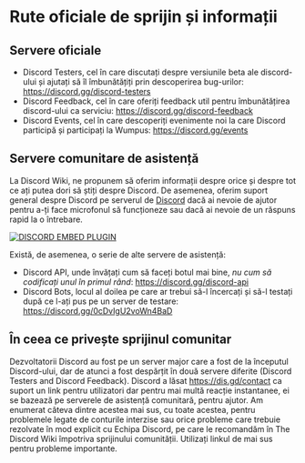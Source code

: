 <!-- TITLE: [RO] Discord Support -->
<!-- SUBTITLE: Servere comunitare de asistență Discord -->
# Rute oficiale de sprijin și informații
## Servere oficiale
* Discord Testers, cel în care discutați despre versiunile beta ale discord-ului și ajutați să îl îmbunătățiți prin descoperirea bug-urilor: https://discord.gg/discord-testers
* Discord Feedback, cel în care oferiți feedback util pentru îmbunătățirea discord-ului ca serviciu: https://discord.gg/discord-feedback
* Discord Events, cel în care descoperiți evenimente noi la care Discord participă și participați la Wumpus: https://discord.gg/events

## Servere comunitare de asistență

La Discord Wiki, ne propunem să oferim informații despre orice și despre tot ce ați putea dori să știți despre Discord.
De asemenea, oferim suport general despre Discord pe serverul de [Discord](https://discord.gg/ZRJ9Ghh) dacă ai nevoie de ajutor pentru a-ți face microfonul să funcționeze sau dacă ai nevoie de un răspuns rapid la o întrebare.

<a href="https://discord.gg/ZRJ9Ghh">![DISCORD EMBED PLUGIN](https://discordapp.com/api/guilds/367460196148183040/widget.png?style=banner2)</a>

Există, de asemenea, o serie de alte servere de asistență:
* Discord API, unde învățați cum să faceți botul mai bine, *nu cum să codificați unul în primul rând*: https://discord.gg/discord-api
* Discord Bots, locul al doilea pe care ar trebui să-l încercați și să-l testați după ce l-ați pus pe un server de testare: https://discord.gg/0cDvIgU2voWn4BaD

## În ceea ce privește sprijinul comunitar 
Dezvoltatorii Discord au fost pe un server major care a fost de la începutul Discord-ului, dar de atunci a fost despărțit în două servere diferite (Discord Testers and Discord Feedback). Discord a lăsat https://dis.gd/contact ca suport un link pentru utilizatori dar pentru mai multă reacție instantanee, ei se bazează pe serverele de asistență comunitară, pentru ajutor. Am enumerat câteva dintre acestea mai sus, cu toate acestea, pentru problemele legate de conturile interzise sau orice probleme care trebuie rezolvate în mod explicit cu Echipa Discord, pe care le recomandăm în The Discord Wiki împotriva sprijinului comunității. Utilizați linkul de mai sus pentru probleme importante. 